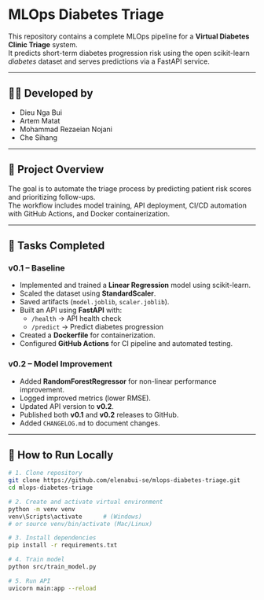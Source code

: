 # MLOps Diabetes Triage

This repository contains a complete MLOps pipeline for a **Virtual Diabetes Clinic Triage** system.  
It predicts short-term diabetes progression risk using the open scikit-learn *diabetes* dataset and serves predictions via a FastAPI service.

---

## 👩‍💻 Developed by
- Dieu Nga Bui  
- Artem Matat  
- Mohammad Rezaeian Nojani  
- Che Sihang  

---

## 🧠 Project Overview

The goal is to automate the triage process by predicting patient risk scores and prioritizing follow-ups.  
The workflow includes model training, API deployment, CI/CD automation with GitHub Actions, and Docker containerization.

---

## 🚀 Tasks Completed

### **v0.1 – Baseline**
- Implemented and trained a **Linear Regression** model using scikit-learn.  
- Scaled the dataset using **StandardScaler**.  
- Saved artifacts (`model.joblib`, `scaler.joblib`).  
- Built an API using **FastAPI** with:
  - `/health` → API health check  
  - `/predict` → Predict diabetes progression  
- Created a **Dockerfile** for containerization.  
- Configured **GitHub Actions** for CI pipeline and automated testing.

### **v0.2 – Model Improvement**
- Added **RandomForestRegressor** for non-linear performance improvement.  
- Logged improved metrics (lower RMSE).  
- Updated API version to **v0.2**.  
- Published both **v0.1** and **v0.2** releases to GitHub.  
- Added `CHANGELOG.md` to document changes.

---

## 🧩 How to Run Locally

```bash
# 1. Clone repository
git clone https://github.com/elenabui-se/mlops-diabetes-triage.git
cd mlops-diabetes-triage

# 2. Create and activate virtual environment
python -m venv venv
venv\Scripts\activate      # (Windows)
# or source venv/bin/activate (Mac/Linux)

# 3. Install dependencies
pip install -r requirements.txt

# 4. Train model
python src/train_model.py

# 5. Run API
uvicorn main:app --reload
